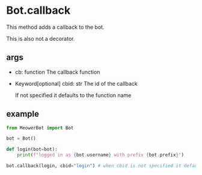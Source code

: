 # Bot.callback

This method adds a callback to the bot. 

This is also not a decorator.

## args

- cb: function
  The callback function

- Keyword[optional] cbid: str
  The id of the callback

  If not specified it defaults to the function name

## example

```py
from MeowerBot import Bot

bot = Bot()

def login(bot=bot):
	print(f"logged in as {bot.username} with prefix {bot.prefix}")

bot.callback(login, cbid="login") # when cbid is not specified it defaults to the function name (in this case "login")

```

